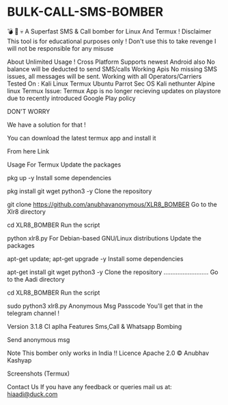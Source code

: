 # BULK-CALL-SMS-BOMBER

💣 📱 💀
A Superfast SMS & Call bomber for Linux And Termux !
Disclaimer
This tool is for educational purposes only ! Don't use this to take revenge
I will not be responsible for any misuse

About
Unlimited Usage !
Cross Platform
Supports newest Android also
No balance will be deducted to send SMS/calls
Working Apis
No missing SMS issues, all messages will be sent.
Working with all Operators/Carriers
Tested On :
Kali Linux
Termux
Ubuntu
Parrot Sec OS
Kali nethunter
Alpine linux
Termux Issue:
Termux App is no longer recieving updates on playstore
due to recently introduced Google Play policy 

DON'T WORRY

We have a solution for that !

You can download the latest termux app and install it

From here Link

Usage
For Termux
Update the packages

pkg up -y
Install some dependencies

pkg install git wget python3 -y
Clone the repository

git clone https://github.com/anubhavanonymous/XLR8_BOMBER
Go to the Xlr8 directory

cd XLR8_BOMBER
Run the script

python xlr8.py
For Debian-based GNU/Linux distributions
Update the packages

apt-get update; apt-get upgrade -y
Install some dependencies

apt-get install git wget python3 -y
Clone the repository
..........................
Go to the Aadi directory

cd XLR8_BOMBER
Run the script

sudo python3 xlr8.py
Anonymous Msg Passcode
You'll get that in the telegram channel !

Version
3.1.8 CI aplha
Features
Sms,Call & Whatsapp Bombing

Send anonymous msg

Note
This bomber only works in India !!
Licence
Apache 2.0 © Anubhav Kashyap

Screenshots (Termux)

 

 

Contact Us
If you have any feedback or queries
mail us at: hiaadi@duck.com
